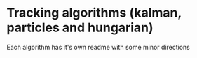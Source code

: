 # Tracking algorithms (kalman, particles and hungarian)
Each algorithm has it's own readme with some minor directions 
